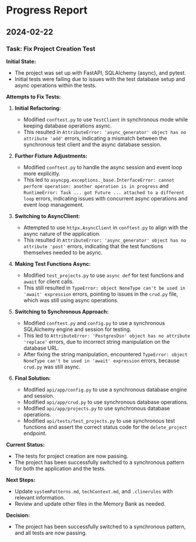 # Progress Report

## 2024-02-22

### Task: Fix Project Creation Test

**Initial State:**

-   The project was set up with FastAPI, SQLAlchemy (async), and pytest.
-   Initial tests were failing due to issues with the test database setup and async operations within the tests.

**Attempts to Fix Tests:**

1.  **Initial Refactoring:**
    -   Modified `conftest.py` to use `TestClient` in synchronous mode while keeping database operations async.
    -   This resulted in `AttributeError: 'async_generator' object has no attribute 'add'` errors, indicating a mismatch between the synchronous test client and the async database session.

2.  **Further Fixture Adjustments:**
    -   Modified `conftest.py` to handle the async session and event loop more explicitly.
    -   This led to `asyncpg.exceptions._base.InterfaceError: cannot perform operation: another operation is in progress` and `RuntimeError: Task ... got Future ... attached to a different loop` errors, indicating issues with concurrent async operations and event loop management.

3.  **Switching to AsyncClient:**
    -   Attempted to use `httpx.AsyncClient` in `conftest.py` to align with the async nature of the application.
    -   This resulted in `AttributeError: 'async_generator' object has no attribute 'post'` errors, indicating that the test functions themselves needed to be async.

4.  **Making Test Functions Async:**
    -   Modified `test_projects.py` to use `async def` for test functions and `await` for client calls.
    -   This still resulted in `TypeError: object NoneType can't be used in 'await' expression` errors, pointing to issues in the `crud.py` file, which was still using async operations.

5.  **Switching to Synchronous Approach:**
    -   Modified `conftest.py` and `config.py` to use a synchronous SQLAlchemy engine and session for testing.
    -   This led to `AttributeError: 'PostgresDsn' object has no attribute 'replace'` errors, due to incorrect string manipulation on the database URL.
    -   After fixing the string manipulation, encountered `TypeError: object NoneType can't be used in 'await' expression` errors, because `crud.py` was still async.

6.  **Final Solution:**
    -   Modified `api/app/config.py` to use a synchronous database engine and session.
    -   Modified `api/app/crud.py` to use synchronous database operations.
    -   Modified `api/app/projects.py` to use synchronous database operations.
    -   Modified `api/tests/test_projects.py` to use synchronous test functions and assert the correct status code for the `delete_project` endpoint.

**Current Status:**

-   The tests for project creation are now passing.
-   The project has been successfully switched to a synchronous pattern for both the application and the tests.

**Next Steps:**

-   Update `systemPatterns.md`, `techContext.md`, and `.clinerules` with relevant information.
-   Review and update other files in the Memory Bank as needed.

**Decision:**

-   The project has been successfully switched to a synchronous pattern, and all tests are now passing.

